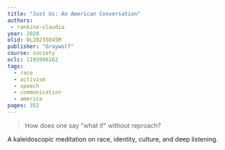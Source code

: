 ```yaml
---
title: "Just Us: An American Conversation"
authors:
 - rankine-claudia
year: 2020
olid: OL28235045M
publisher: "Graywolf"
course: society
oclc: 1193996162
tags:
  - race
  - activism
  - speech
  - communication
  - america
pages: 352
---
```


> How does one say "what if" without reproach?

A kaleidoscopic meditation on race, identity, culture, and deep listening.

